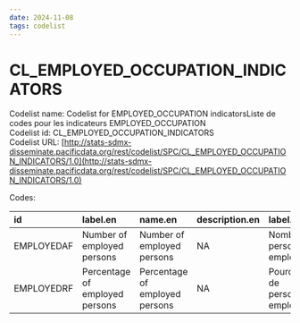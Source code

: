 ```yaml
---
date: 2024-11-08
tags: codelist
---
```


# CL_EMPLOYED_OCCUPATION_INDICATORS

Codelist name: Codelist for EMPLOYED_OCCUPATION indicatorsListe de codes pour les indicateurs EMPLOYED_OCCUPATION  
Codelist id: CL_EMPLOYED_OCCUPATION_INDICATORS  
Codelist URL: [http://stats-sdmx-disseminate.pacificdata.org/rest/codelist/SPC/CL_EMPLOYED_OCCUPATION_INDICATORS/1.0](http://stats-sdmx-disseminate.pacificdata.org/rest/codelist/SPC/CL_EMPLOYED_OCCUPATION_INDICATORS/1.0)  

Codes:  

|id         |label.en                       |name.en                        |description.en |label.fr                           |name.fr                            |description.fr |
|:----------|:------------------------------|:------------------------------|:--------------|:----------------------------------|:----------------------------------|:--------------|
|EMPLOYEDAF |Number of employed persons     |Number of employed persons     |NA             |Nombre de personnes employées      |Nombre de personnes employées      |NA             |
|EMPLOYEDRF |Percentage of employed persons |Percentage of employed persons |NA             |Pourcentage de personnes employées |Pourcentage de personnes employées |NA             |

